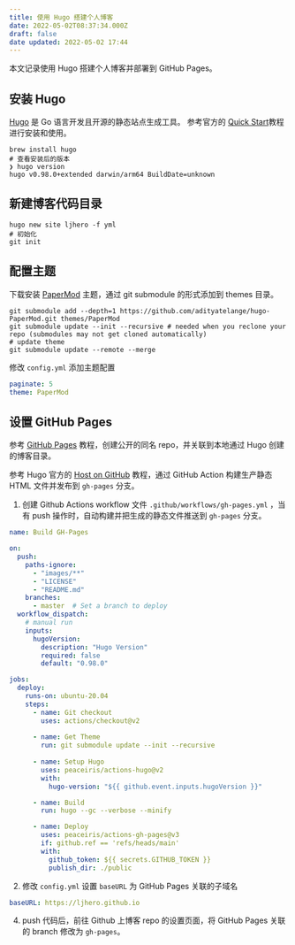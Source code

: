```yaml
---
title: 使用 Hugo 搭建个人博客
date: 2022-05-02T08:37:34.000Z
draft: false
date updated: 2022-05-02 17:44
---
```


本文记录使用 Hugo 搭建个人博客并部署到 GitHub Pages。

## 安装 Hugo

[Hugo](https://gohugo.io/) 是 Go 语言开发且开源的静态站点生成工具。
参考官方的 [Quick Start](https://gohugo.io/getting-started/quick-start/)教程进行安装和使用。

```shell
brew install hugo
# 查看安装后的版本
❯ hugo version
hugo v0.98.0+extended darwin/arm64 BuildDate=unknown
```

## 新建博客代码目录

```shell
hugo new site ljhero -f yml
# 初始化
git init
```

## 配置主题

下载安装 [PaperMod](https://github.com/adityatelange/hugo-PaperMod) 主题，通过 git submodule 的形式添加到 themes 目录。

```shell
git submodule add --depth=1 https://github.com/adityatelange/hugo-PaperMod.git themes/PaperMod
git submodule update --init --recursive # needed when you reclone your repo (submodules may not get cloned automatically)
# update theme
git submodule update --remote --merge
```

修改 `config.yml` 添加主题配置

```yml
paginate: 5
theme: PaperMod
```

## 设置 GitHub Pages

参考 [GitHub Pages](https://pages.github.com/) 教程，创建公开的同名 repo，并关联到本地通过 Hugo 创建的博客目录。

参考 Hugo 官方的 [Host on GitHub](https://gohugo.io/hosting-and-deployment/hosting-on-github/) 教程，通过 GitHub Action 构建生产静态 HTML 文件并发布到 `gh-pages` 分支。

1. 创建 Github Actions workflow 文件 `.github/workflows/gh-pages.yml` ，当有 push 操作时，自动构建并把生成的静态文件推送到 `gh-pages` 分支。

```yml
name: Build GH-Pages

on:
  push:
    paths-ignore:
      - "images/**"
      - "LICENSE"
      - "README.md"
    branches:
      - master  # Set a branch to deploy
  workflow_dispatch:
    # manual run
    inputs:
      hugoVersion:
        description: "Hugo Version"
        required: false
        default: "0.98.0"

jobs:
  deploy:
    runs-on: ubuntu-20.04
    steps:
      - name: Git checkout
        uses: actions/checkout@v2
        
      - name: Get Theme
        run: git submodule update --init --recursive
        
      - name: Setup Hugo
        uses: peaceiris/actions-hugo@v2
        with:
          hugo-version: "${{ github.event.inputs.hugoVersion }}"

      - name: Build
        run: hugo --gc --verbose --minify

      - name: Deploy
        uses: peaceiris/actions-gh-pages@v3
        if: github.ref == 'refs/heads/main'
        with:
          github_token: ${{ secrets.GITHUB_TOKEN }}
          publish_dir: ./public
```

2. 修改 `config.yml`  设置 `baseURL` 为 GitHub Pages 关联的子域名

```yml
baseURL: https://ljhero.github.io
```

4. push 代码后，前往 Github 上博客 repo 的设置页面，将 GitHub Pages 关联的 branch 修改为 `gh-pages`。

